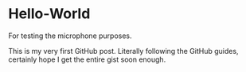 # Hello-World
For testing the microphone purposes. 


This is my very first GitHub post. Literally following the GitHub guides, certainly hope I get the entire gist soon enough. 
